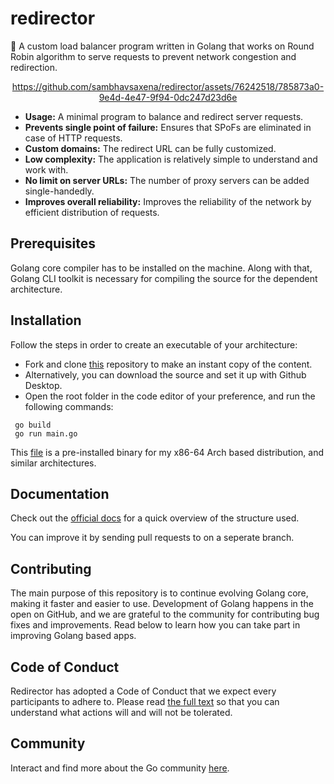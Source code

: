 # redirector
🎲 A custom load balancer program written in Golang that works on Round Robin algorithm to serve requests to prevent network congestion and redirection.

<div align="center">

https://github.com/sambhavsaxena/redirector/assets/76242518/785873a0-9e4d-4e47-9f94-0dc247d23d6e

</div>


- **Usage:** A minimal program to balance and redirect server requests.
- **Prevents single point of failure:** Ensures that SPoFs are eliminated in case of HTTP requests.
- **Custom domains:** The redirect URL can be fully customized.
- **Low complexity:** The application is relatively simple to understand and work with.
- **No limit on server URLs:** The number of proxy servers can be added single-handedly.
- **Improves overall reliability:** Improves the reliability of the network by efficient distribution of requests.

## Prerequisites

Golang core compiler has to be installed on the machine. Along with that, Golang CLI toolkit is necessary for compiling the source for the dependent architecture.

## Installation

Follow the steps in order to create an executable of your architecture:

- Fork and clone [this](https://github.com/sambhavsaxena/redirector) repository to make an instant copy of the content.
- Alternatively, you can download the source and set it up with Github Desktop.
- Open the root folder in the code editor of your preference, and run the following commands:

```
 go build
 go run main.go
```

This [file](https://github.com/sambhavsaxena/redirector/blob/main/golang-loadbalancer) is a pre-installed binary for my x86-64 Arch based distribution, and similar architectures.


## Documentation

Check out the [official docs](https://go.dev/doc/) for a quick overview of the structure used. 

You can improve it by sending pull requests to on a seperate branch.

## Contributing

The main purpose of this repository is to continue evolving Golang core, making it faster and easier to use. Development of Golang happens in the open on GitHub, and we are grateful to the community for contributing bug fixes and improvements. Read below to learn how you can take part in improving Golang based apps.

## Code of Conduct

Redirector has adopted a Code of Conduct that we expect every participants to adhere to. Please read [the full text](https://go.dev/conduct) so that you can understand what actions will and will not be tolerated.

## Community

Interact and find more about the Go community [here](https://forum.golangbridge.org/).
